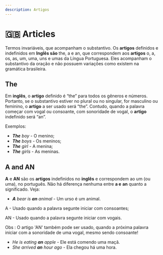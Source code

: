 ```yaml
---
description: Artigos
---
```


# 🇬🇧 Articles

Termos invariáveis, que acompanham o substantivo. Os **artigos** definidos e indefinidos em **Inglês são** the, a e an, que correspondem aos **artigos** o, a, os, as, um, uma, uns e umas da Língua Portuguesa. Eles acompanham o substantivo da oração e não possuem variações como existem na gramática brasileira.

## The

Em **inglês**, o **artigo** definido é “the” para todos os gêneros e números. Portanto, se o substantivo estiver no plural ou no singular, for masculino ou feminino, o **artigo** a ser usado será “the”. Contudo, quando a palavra começar com vogal ou consoante, com sonoridade de vogal, o **artigo** indefinido será “an”.

Exemplos:&#x20;

* _**The** boy_ - O menino;
* _**The** boys_ - Os meninos;
* _**The** girl_ - A menina;
* _**The** girls_ - As meninas.

## A and AN

**A** e **AN** são os **artigos** indefinidos no **inglês** e correspondem ao um (ou uma), no português. Não há diferença nenhuma entre **a e** **an** quanto a significado. Veja:&#x20;

* _**A** bear is **an** animal_ - Um urso é um animal.

A - Usado quando a palavra segunte iniciar com consoantes;

AN - Usado quando a palavra segunte iniciar com vogais.

Obs : O artigo 'AN' também pode ser usado, quando a próxima palavra iniciar com a sonoridade de uma vogal, mesmo sendo consoante!

* _He is eating **an** apple -_ Ele está comendo uma maçã.
* _She arrived **an** hour ago -_ Ela chegou há uma hora.
